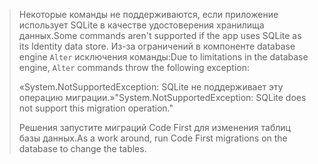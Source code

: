 > <span data-ttu-id="4dd92-101">Некоторые команды не поддерживаются, если приложение использует SQLite в качестве удостоверения хранилища данных.</span><span class="sxs-lookup"><span data-stu-id="4dd92-101">Some commands aren't supported if the app uses SQLite as its Identity data store.</span></span> <span data-ttu-id="4dd92-102">Из-за ограничений в компоненте database engine `Alter` исключения команды:</span><span class="sxs-lookup"><span data-stu-id="4dd92-102">Due to limitations in the database engine, `Alter` commands throw the following exception:</span></span>
>
> <span data-ttu-id="4dd92-103">«System.NotSupportedException: SQLite не поддерживает эту операцию миграции.»</span><span class="sxs-lookup"><span data-stu-id="4dd92-103">"System.NotSupportedException: SQLite does not support this migration operation."</span></span> 
>
> <span data-ttu-id="4dd92-104">Решения запустите миграций Code First для изменения таблиц базы данных.</span><span class="sxs-lookup"><span data-stu-id="4dd92-104">As a work around, run Code First migrations on the database to change the tables.</span></span>
